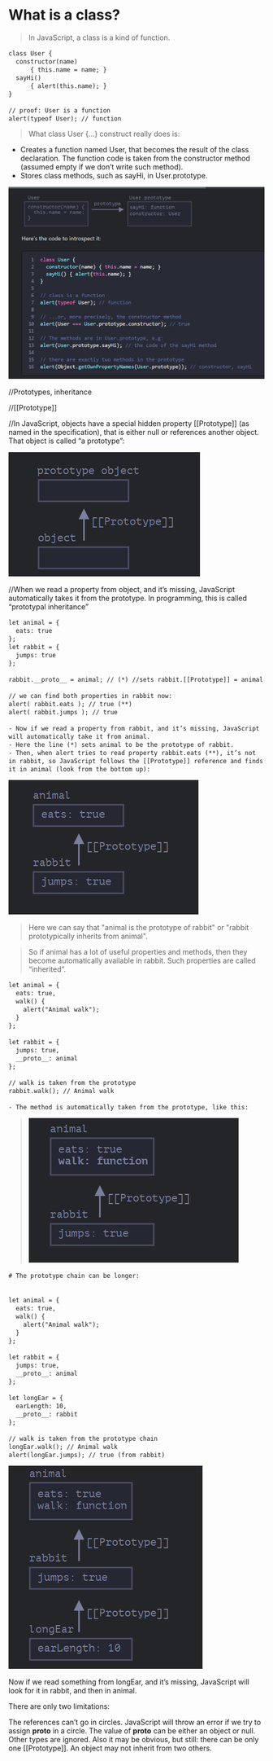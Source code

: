 # What is a class?
> In JavaScript, a class is a kind of function.
```
class User {
  constructor(name) 
      { this.name = name; }
  sayHi() 
      { alert(this.name); }
}

// proof: User is a function
alert(typeof User); // function
```
> What class User {...} construct really does is:
- Creates a function named User, that becomes the result of the class declaration. The function code is taken from the constructor method (assumed empty if we don’t write such method).
- Stores class methods, such as sayHi, in User.prototype.

![alt text](image-4.png)





//Prototypes, inheritance

//[[Prototype]]

//In JavaScript, objects have a special hidden property [[Prototype]] (as named in the specification), that is either null or references another object. That object is called “a prototype”:

![alt text](image.png)

//When we read a property from object, and it’s missing, JavaScript automatically takes it from the prototype. In programming, this is called “prototypal inheritance”

```
let animal = {
  eats: true
};
let rabbit = {
  jumps: true
};

rabbit.__proto__ = animal; // (*) //sets rabbit.[[Prototype]] = animal

// we can find both properties in rabbit now:
alert( rabbit.eats ); // true (**)
alert( rabbit.jumps ); // true

- Now if we read a property from rabbit, and it’s missing, JavaScript will automatically take it from animal.
- Here the line (*) sets animal to be the prototype of rabbit.
- Then, when alert tries to read property rabbit.eats (**), it’s not in rabbit, so JavaScript follows the [[Prototype]] reference and finds it in animal (look from the bottom up):
```
![alt text](image-1.png)
> Here we can say that "animal is the prototype of rabbit" or "rabbit prototypically inherits from animal".

> So if animal has a lot of useful properties and methods, then they become automatically available in rabbit. Such properties are called “inherited”.



```
let animal = {
  eats: true,
  walk() {
    alert("Animal walk");
  }
};

let rabbit = {
  jumps: true,
  __proto__: animal
};

// walk is taken from the prototype
rabbit.walk(); // Animal walk

- The method is automatically taken from the prototype, like this:
```
> ![alt text](image-2.png)


```
# The prototype chain can be longer:


let animal = {
  eats: true,
  walk() {
    alert("Animal walk");
  }
};

let rabbit = {
  jumps: true,
  __proto__: animal
};

let longEar = {
  earLength: 10,
  __proto__: rabbit
};

// walk is taken from the prototype chain
longEar.walk(); // Animal walk
alert(longEar.jumps); // true (from rabbit)
```
![alt text](image-3.png)

Now if we read something from longEar, and it’s missing, JavaScript will look for it in rabbit, and then in animal.

There are only two limitations:

The references can’t go in circles. JavaScript will throw an error if we try to assign __proto__ in a circle.
The value of __proto__ can be either an object or null. Other types are ignored.
Also it may be obvious, but still: there can be only one [[Prototype]]. An object may not inherit from two others.